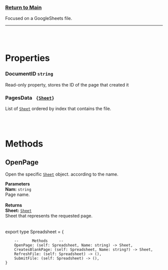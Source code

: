 ### [Return to Main](https://sotr654.github.io/copy/)
<link href="css/styles.css" rel="stylesheet" type="text/css">

Focused on a GoogleSheets file.

___

<br>
<br>


# Properties

### DocumentID `string`
Read-only property, stores the ID of the page that created it

### PagesData <code> {[Sheet](Sheet.md)} </code>
List of [`Sheet`](Sheet.md) ordered by index that contains the file.

<br>
<br>

# Methods

## OpenPage
Open the specific [`Sheet`](Sheet.md) object. according to the name. 

<div class="top"><b>Parameters</b></div>
<div class="info">
  <b>Nam:</b> <code>string</code><br>
    Page name.
</div>
<br>

<div class="top"><b>Returns</b></div>
<div class="info">
  <b>Sheet:</b> <code><a href="Sheet.md">Sheet</a></code><br>
    Sheet that represents the requested page.
</div>

<br>
<br>
    export type Spreadsheet = {

        --		Methods		--
        OpenPage: (self: Spreadsheet, Name: string) -> Sheet,
        CreatesBlankPage: (self: Spreadsheet, Name: string?) -> Sheet,
        RefreshFile: (self: Spreadsheet) -> (),
        SubmitFile: (self: Spreadsheet) -> (),
    }